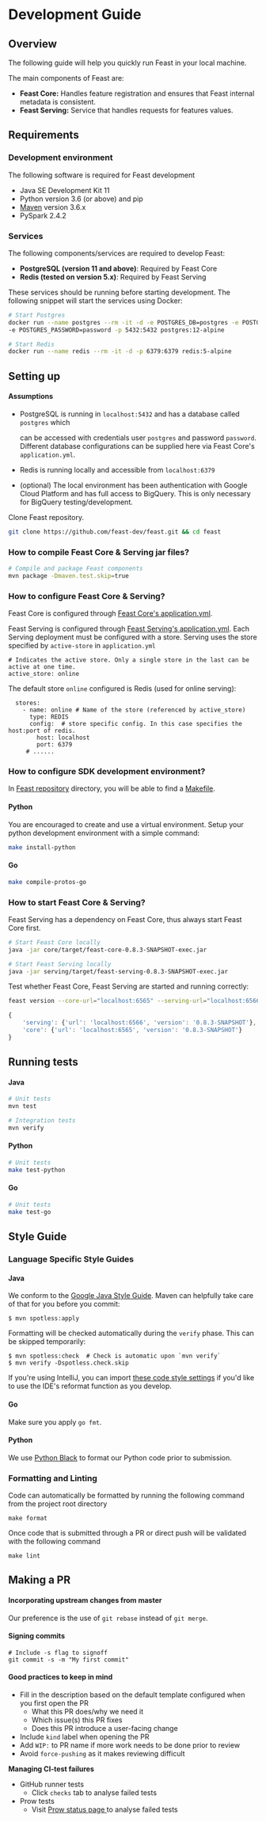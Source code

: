 # Development Guide

## Overview

The following guide will help you quickly run Feast in your local machine.

The main components of Feast are:

* **Feast Core:** Handles feature registration and ensures that Feast internal metadata is consistent.
* **Feast Serving:** Service that handles requests for features values.

## Requirements

### **Development environment**

The following software is required for Feast development

* Java SE Development Kit 11
* Python version 3.6 \(or above\) and pip
* [Maven](https://maven.apache.org/install.html) version 3.6.x
* PySpark 2.4.2

### **Services**

The following components/services are required to develop Feast:

* **PostgreSQL \(version 11 and above\)**: Required by Feast Core
* **Redis \(tested on version 5.x\)**: Required by Feast Serving

These services should be running before starting development. The following snippet will start the services using Docker:

```bash
# Start Postgres
docker run --name postgres --rm -it -d -e POSTGRES_DB=postgres -e POSTGRES_USER=postgres \
-e POSTGRES_PASSWORD=password -p 5432:5432 postgres:12-alpine

# Start Redis
docker run --name redis --rm -it -d -p 6379:6379 redis:5-alpine
```

## Setting up

#### Assumptions

* PostgreSQL is running in `localhost:5432` and has a database called `postgres` which

  can be accessed with credentials user `postgres` and password `password`. Different database configurations can be supplied here via Feast Core's `application.yml`.

* Redis is running locally and accessible from `localhost:6379`
* \(optional\) The local environment has been authentication with Google Cloud Platform and has full access to BigQuery. This is only necessary for BigQuery testing/development.

Clone Feast repository.

```bash
git clone https://github.com/feast-dev/feast.git && cd feast
```

### How to compile Feast Core & Serving jar files?

```bash
# Compile and package Feast components
mvn package -Dmaven.test.skip=true
```

### How to configure Feast Core & Serving?

Feast Core is configured through [Feast Core's application.yml](https://github.com/feast-dev/feast/blob/master/core/src/main/resources/application.yml).

Feast Serving is configured through [Feast Serving's application.yml](https://github.com/feast-dev/feast/blob/master/serving/src/main/resources/application.yml). Each Serving deployment must be configured with a store. Serving uses the store specified by `active-store` in `application.yml`

```text
# Indicates the active store. Only a single store in the last can be active at one time.
active_store: online
```

The default store `online` configured is Redis \(used for online serving\):

```text
  stores:
    - name: online # Name of the store (referenced by active_store)
      type: REDIS 
      config:  # store specific config. In this case specifies the host:port of redis.
        host: localhost
        port: 6379
     # ......
```

### How to configure SDK development environment?

In [Feast repository](https://github.com/feast-dev/feast) directory, you will be able to find a [Makefile](https://github.com/feast-dev/feast/blob/master/Makefile).

#### Python

You are encouraged to create and use a virtual environment. Setup your python development environment with a simple command:

```bash
make install-python
```

#### Go

```bash
make compile-protos-go
```

### How to start Feast Core & Serving?

Feast Serving has a dependency on Feast Core, thus always start Feast Core first.

```bash
# Start Feast Core locally
java -jar core/target/feast-core-0.8.3-SNAPSHOT-exec.jar

# Start Feast Serving locally
java -jar serving/target/feast-serving-0.8.3-SNAPSHOT-exec.jar
```

Test whether Feast Core, Feast Serving are started and running correctly:

```bash
feast version --core-url="localhost:6565" --serving-url="localhost:6566"
```

```javascript
{
    'serving': {'url': 'localhost:6566', 'version': '0.8.3-SNAPSHOT'},
    'core': {'url': 'localhost:6565', 'version': '0.8.3-SNAPSHOT'}
}
```

## Running tests

#### Java

```bash
# Unit tests
mvn test

# Integration tests
mvn verify
```

#### Python

```bash
# Unit tests
make test-python
```

#### Go

```bash
# Unit tests
make test-go
```

## Style Guide

### Language Specific Style Guides

#### Java

We conform to the [Google Java Style Guide](https://google.github.io/styleguide/javaguide.html). Maven can helpfully take care of that for you before you commit:

```text
$ mvn spotless:apply
```

Formatting will be checked automatically during the `verify` phase. This can be skipped temporarily:

```text
$ mvn spotless:check  # Check is automatic upon `mvn verify`
$ mvn verify -Dspotless.check.skip
```

If you're using IntelliJ, you can import [these code style settings](https://github.com/google/styleguide/blob/gh-pages/intellij-java-google-style.xml) if you'd like to use the IDE's reformat function as you develop.

#### Go

Make sure you apply `go fmt`.

#### Python

We use [Python Black](https://github.com/psf/black) to format our Python code prior to submission.

### Formatting and Linting

Code can automatically be formatted by running the following command from the project root directory

```text
make format
```

Once code that is submitted through a PR or direct push will be validated with the following command

```text
make lint
```

## Making a PR

#### Incorporating upstream changes from master

Our preference is the use of `git rebase` instead of `git merge`.

#### Signing commits

```text
# Include -s flag to signoff
git commit -s -m "My first commit"
```

#### Good practices to keep in mind

* Fill in the description based on the default template configured when you first open the PR
  * What this PR does/why we need it
  * Which issue\(s\) this PR fixes
  * Does this PR introduce a user-facing change
* Include `kind` label when opening the PR
* Add `WIP:` to PR name if more work needs to be done prior to review
* Avoid `force-pushing` as it makes reviewing difficult

**Managing CI-test failures**

* GitHub runner tests
  * Click `checks` tab to analyse failed tests
* Prow tests
  * Visit [Prow status page ](http://prow.feast.ai/)to analyse failed tests

